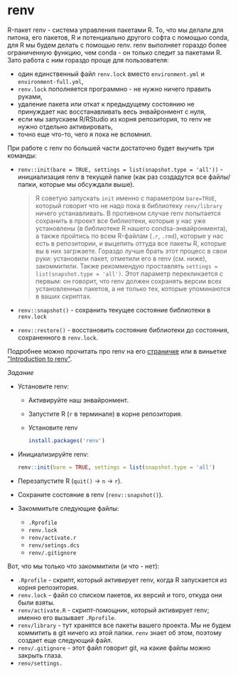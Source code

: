 # renv

R-пакет renv - система управления пакетами R.
То, что мы делали для питона, его пакетов, R и потенциально другого софта с помощью conda, для R мы будем делать с помощью renv.
renv выполняет гораздо более ограниченную функцию, чем conda - он только следит за пакетами R.
Зато работа с ним гораздо проще для пользователя:

- один единственный файл `renv.lock` вместо `environment.yml` и `environment-full.yml`,
- `renv.lock` пополняется программно - не нужно ничего править руками,
- удаление пакета или откат к предыдущему состоянию не принуждает нас восстанавливать весь энвайронмент с нуля,
- если мы запускаем R/RStudio из корня репозитория, то renv не нужно отдельно активировать,
- точно еще что-то, чего я пока не вспомнил.

При работе с renv по большей части достаточно будет выучить три команды:

- `renv::init(bare = TRUE, settings = list(snapshot.type = 'all'))` - инициализация renv в текущей папке (как раз создадутся все файлы/папки, которые мы обсуждали выше).

	> Я советую запускать `init` именно с параметром `bare=TRUE`, который говорит что не надо пока в библиотеку `renv/library` ничего устанавливать.
	> В противном случае renv попытается сохранить в проект все библиотеки, которые у нас уже установлены (в библиотеке R нашего condsa-энвайронмента), а также пройтись по всем R-файлам (`.r`, `.rmd`), которые у нас есть в репозитории, и выцепить оттуда все пакеты R, которые вы в них загржаете.
	> Гораздо лучше брать этот процесс в свои руки: установили пакет, отметили его в renv (см. ниже), закоммитили.
	> Также рекоммендую проставлять `settings = list(snapshot.type = 'all')`. Этот параметр перекликается с первым: он говорит, что renv должен сохранять версии всех установленных пакетов, а не только тех, которые упоминаются в ваших скриптах.

- `renv::snapshot()` - сохранить текущее состояние библиотеки в `renv.lock`
- `renv::restore()` - восстановить состояние библиотеки до состояния, сохраненного в `renv.lock`.

Подробнее можно прочитать про renv на его [страничке](https://rstudio.github.io/renv/index.html) или в виньетке ["Introduction to renv"](https://rstudio.github.io/renv/articles/renv.html).

*Задание*

- Установите renv:

	- Активируйте наш энвайронмент.
	- Запустите R (`r` в терминале) в корне репозитория.
	- Установите renv

		```r
		install.packages('renv')
		```
	
- Инициализируйте renv:

	```r
	renv::init(bare = TRUE, settings = list(snapshot.type = 'all')
	```


- Перезапустите R (`quit()` -> `n` -> `r`).
- Сохраните состояние в renv (`renv::snapshot()`).
- Закоммитьте следующие файлы:
    - `.Rprofile`
	- `renv.lock`
	- `renv/activate.r`
	- `renv/setings.dcs`
	- `renv/.gitignore`


Вот, что мы только что закоммитили (и что - нет):

- `.Rprofile` - скрипт, который активирует renv, когда R запускается из корня репозитория.
- `renv.lock` - файл со списком пакетов, их версий и того, откуда они были взяты.
- `renv/activate.R` - скрипт-помощник, который активирует renv; именно его вызывает `.Rprofile`.
- `renv/library` - тут хранятся все пакеты вашего проекта.
Мы не будем коммитить в git ничего из этой папки.
`renv` знает об этом, поэтому создает еще следующий файл.
- `renv/.gitignore` - этот файл говорит git, на какие файлы можно закрыть глаза.
- `renv/settings.`


